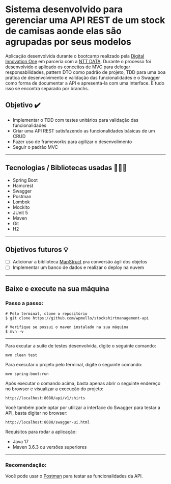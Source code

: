 # Sistema desenvolvido para gerenciar uma API REST de um stock de camisas aonde elas são agrupadas por seus modelos
Aplicação desenvolvida durante o bootcamp realizado pela 
[Digital Innovation One](https://www.linkedin.com/school/digitalinnovation-one/) em parceria com a 
[NTT DATA](https://www.linkedin.com/company/ntt-data-europe-latam/). Durante o processo foi desenvolvido e aplicado os conceitos de 
MVC para delegar responsabilidades, pattern DTO como padrão de projeto, TDD para uma boa prática de desenvolvimento e validação das funcionalidades e o Swagger como forma de documentar a API
e apresentá-la com uma interface. E tudo isso se encontra separado por branchs.
## Objetivo ✔️
- Implementar o TDD com testes unitários para validação das funcionalidades
- Criar uma API REST satisfazendo as funcionalidades básicas de um CRUD
- Fazer uso de frameworks para agilizar o desenvolimento
- Seguir o padrão MVC
---
## Tecnologias / Bibliotecas usadas 👨🏿‍💻
- Spring Boot
- Hamcrest
- Swagger
- Postman
- Lombok
- Mockito
- JUnit 5
- Maven
- Git
- H2
---
## Objetivos futuros 💡
- [ ] Adicionar a biblioteca [MapStruct](https://mapstruct.org/) pra conversão ágil dos objetos
- [ ] Implementar um banco de dados e realizar o deploy na nuvem
---
## Baixe e execute na sua máquina
### Passo a passo:
```
# Pelo terminal, clone o repositório
$ git clone https://github.com/wpmello/stockshirtmanagement-api

# Verifique se possui o maven instalado na sua máquina
$ mvn -v
```
---
Para excutar a suíte de testes desenvolvida, digite o seguinte comando:
```
mvn clean test
```
Para executar o projeto pelo terminal, digite o seguinte comando:
```
mvn spring-boot:run
```
Após executar o comando acima, basta apenas abrir o seguinte endereço no browser e visualizar a execução do projeto:
```
http://localhost:8080/api/v1/shirts
```
Você também pode optar por utilizar a interface do Swagger para testar a API, basta digitar no browser:
```
http://localhost:8080/swagger-ui.html
```
Requisitos para rodar a aplicação:
- Java 17
- Maven 3.6.3 ou versões superiores
---
### Recomendação:
Você pode usar o [Postman](https://www.postman.com/downloads/) para testar as funcionalidades da API.
